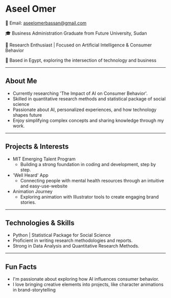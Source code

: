 # Aseel Omer  

📧 Email: [aseelomerbassan@gmail.com](https://mail.google.com)

🎓 Business Administration Graduate from Future University, Sudan  

💼 Research Enthusiast | Focused on Artificial Intelligence & Consumer Behavior

📍 Based in Egypt, exploring the intersection of technology and business  

---

## About Me  

- Currently researching 'The Impact of AI on Consumer Behavior'.  
- Skilled in quantitative research methods and statistical package of social science
- Passionate about AI, personalized experiences, and how technology shapes future
- Enjoy simplifying complex concepts and sharing knowledge through my work.  

---

## Projects & Interests  

- MIT Emerging Talent Program  
  - Building a strong foundation in coding and development, step by step.  
- 'Well Heard' App  
  - Connecting people with mental health resources through an intuitive and easy-use-website
- Animation Journey  
  - Exploring animation with Illustrator tools to create engaging brand stories.

---

## Technologies & Skills  

- Python | Statistical Package for Social Science
- Proficient in writing research methodologies and reports.  
- Strong in Data Analysis and Quantitative Research Methods.

---

## Fun Facts  

- I'm passionate about exploring how AI influences consumer behavior.  
- I love bringing creative elements into projects, like character animations in brand-storytelling
